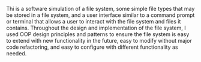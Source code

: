 Thi is a software simulation of a file system, some simple file types that may be stored in a file system, 
and a user interface similar to a command prompt or terminal that allows a user to interact with the file 
system and files it contains. Throughout the design and implementation of the file system, I used OOP design 
principles and patterns to ensure the file system is easy to extend with new functionality in the future, 
easy to modify without major code refactoring, and easy to configure with different functionality as needed. 
